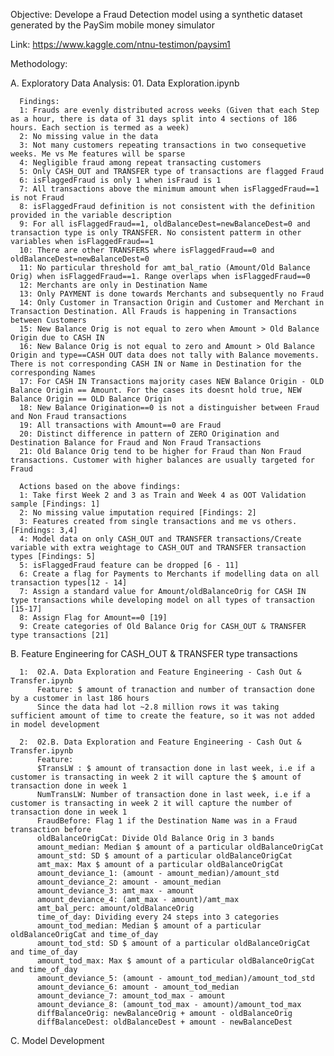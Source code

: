 Objective: Develope a Fraud Detection model using a synthetic dataset generated by the PaySim mobile money simulator

Link: https://www.kaggle.com/ntnu-testimon/paysim1

Methodology:

  A. Exploratory Data Analysis: 01. Data Exploration.ipynb
  
      Findings:
      1: Frauds are evenly distributed across weeks (Given that each Step as a hour, there is data of 31 days split into 4 sections of 186 hours. Each section is termed as a week)
      2: No missing value in the data
      3: Not many customers repeating transactions in two consequetive weeks. Me vs Me features will be sparse
      4: Negligible fraud among repeat transacting customers
      5: Only CASH_OUT and TRANSFER type of transactions are flagged Fraud
      6: isFlaggedFraud is only 1 when isFraud is 1
      7: All transactions above the minimum amount when isFlaggedFraud==1 is not Fraud
      8: isFlaggedFraud definition is not consistent with the definition provided in the variable description
      9: For all isFlaggedFraud==1, oldBalanceDest=newBalanceDest=0 and transaction type is only TRANSFER. No consistent patterm in other variables when isFlaggedFraud==1
      10: There are other TRANSFERS where isFlaggedFraud==0 and oldBalanceDest=newBalanceDest=0
      11: No particular threshold for amt_bal_ratio (Amount/Old Balance Orig) when isFlaggedFraud==1. Range overlaps when isFlaggedFraud==0
      12: Merchants are only in Destination Name
      13: Only PAYMENT is done towards Merchants and subsequently no Fraud
      14: Only Customer in Transaction Origin and Customer and Merchant in Transaction Destination. All Frauds is happening in Transactions between Customers
      15: New Balance Orig is not equal to zero when Amount > Old Balance Origin due to CASH IN
      16: New Balance Orig is not equal to zero and Amount > Old Balance Origin and type==CASH OUT data does not tally with Balance movements. There is not corresponding CASH IN or Name in Destination for the corresponding Names
      17: For CASH IN Transactions majority cases NEW Balance Origin - OLD Balance Origin == Amount. For the cases its doesnt hold true, NEW Balance Origin == OLD Balance Origin
      18: New Balance Origination==0 is not a distinguisher between Fraud and Non Fraud transactions
      19: All transactions with Amount==0 are Fraud
      20: Distinct difference in pattern of ZERO Origination and Destination Balance for Fraud and Non Fraud Transactions
      21: Old Balance Orig tend to be higher for Fraud than Non Fraud transactions. Customer with higher balances are usually targeted for Fraud
      
      Actions based on the above findings:
      1: Take first Week 2 and 3 as Train and Week 4 as OOT Validation sample [Findings: 1]
      2: No missing value imputation required [Findings: 2]
      3: Features created from single transactions and me vs others.[Findings: 3,4]
      4: Model data on only CASH_OUT and TRANSFER transactions/Create variable with extra weightage to CASH_OUT and TRANSFER transaction types [Findings: 5]
      5: isFlaggedFraud feature can be dropped [6 - 11]
      6: Create a flag for Payments to Merchants if modelling data on all transaction types[12 - 14]
      7: Assign a standard value for Amount/oldBalanceOrig for CASH IN type transactions while developing model on all types of transaction [15-17]
      8: Assign Flag for Amount==0 [19]
      9: Create categories of Old Balance Orig for CASH_OUT & TRANSFER type transactions [21]
      
  B. Feature Engineering for CASH_OUT & TRANSFER type transactions
  
      1:  02.A. Data Exploration and Feature Engineering - Cash Out & Transfer.ipynb
          Feature: $ amount of tranaction and number of transaction done by a customer in last 186 hours
          Since the data had lot ~2.8 million rows it was taking sufficient amount of time to create the feature, so it was not added in model development
          
      2:  02.B. Data Exploration and Feature Engineering - Cash Out & Transfer.ipynb
          Feature:
          $TransLW : $ amount of transaction done in last week, i.e if a customer is transacting in week 2 it will capture the $ amount of transaction done in week 1
          NumTransLW: Number of transaction done in last week, i.e if a customer is transacting in week 2 it will capture the number of transaction done in week 1
          FraudBefore: Flag 1 if the Destination Name was in a Fraud transaction before
          oldBalanceOrigCat: Divide Old Balance Orig in 3 bands
          amount_median: Median $ amount of a particular oldBalanceOrigCat
          amount_std: SD $ amount of a particular oldBalanceOrigCat
          amt_max: Max $ amount of a particular oldBalanceOrigCat
          amount_deviance_1: (amount - amount_median)/amount_std
          amount_deviance_2: amount - amount_median
          amount_deviance_3: amt_max - amount
          amount_deviance_4: (amt_max - amount)/amt_max
          amt_bal_perc: amount/oldBalanceOrig
          time_of_day: Dividing every 24 steps into 3 categories
          amount_tod_median: Median $ amount of a particular oldBalanceOrigCat and time_of_day
          amount_tod_std: SD $ amount of a particular oldBalanceOrigCat and time_of_day
          amount_tod_max: Max $ amount of a particular oldBalanceOrigCat and time_of_day
          amount_deviance_5: (amount - amount_tod_median)/amount_tod_std
          amount_deviance_6: amount - amount_tod_median
          amount_deviance_7: amount_tod_max - amount
          amount_deviance_8: (amount_tod_max - amount)/amount_tod_max
          diffBalanceOrig: newBalanceOrig + amount - oldBalanceOrig
          diffBalanceDest: oldBalanceDest + amount - newBalanceDest
         
  C. Model Development
          
     
